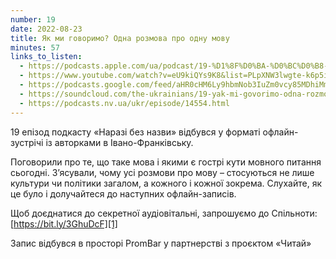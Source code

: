 ```yaml
---
number: 19
date: 2022-08-23
title: Як ми говоримо? Одна розмова про одну мову
minutes: 57
links_to_listen:
  - https://podcasts.apple.com/ua/podcast/19-%D1%8F%D0%BA-%D0%BC%D0%B8-%D0%B3%D0%BE%D0%B2%D0%BE%D1%80%D0%B8%D0%BC%D0%BE-%D0%BE%D0%B4%D0%BD%D0%B0-%D1%80%D0%BE%D0%B7%D0%BC%D0%BE%D0%B2%D0%B0-%D0%BF%D1%80%D0%BE-%D0%BE%D0%B4%D0%BD%D1%83-%D0%BC%D0%BE%D0%B2%D1%83/id1618999118?i=1000577037352&l=uk
  - https://www.youtube.com/watch?v=eU9kiQYs9K8&list=PLpXNW3lwgte-k6p5iw3pJuvLk9UPDD1yV&index=20
  - https://podcasts.google.com/feed/aHR0cHM6Ly9hbmNob3IuZm0vcy85MDhiMmNlNC9wb2RjYXN0L3Jzcw/episode/ZTNkZDA1YzAtOWRkMS00MjFhLWI4YTItNjlhYjEyZDhkZTlk
  - https://soundcloud.com/the-ukrainians/19-yak-mi-govorimo-odna-rozmova-pro-odnu-movu?in=the-ukrainians/sets/narazi-bez-nazvi
  - https://podcasts.nv.ua/ukr/episode/14554.html
---
```


19 епізод подкасту «Наразі без назви» відбувся у форматі офлайн-зустрічі із
авторками в Івано-Франківську. 

Поговорили про те, що таке мова і якими є гострі кути мовного питання сьогодні.
Зʼясували, чому усі розмови про мову – стосуються не лише культури чи політики
загалом, а кожного і кожної зокрема. Слухайте, як це було і долучайтеся до
наступних офлайн-записів.

Щоб доєднатися до секретної аудіовітальні, запрошуємо до Спільноти:
[https://bit.ly/3GhuDcF][1]

Запис відбувся в просторі PromBar у партнерстві з проєктом «Читай»

[1]: https://bit.ly/3GhuDcF
